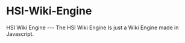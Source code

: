 # HSI-Wiki-Engine
HSI Wiki Engine --- The HSI Wiki Engine Is just a Wiki Engine made in Javascript.
